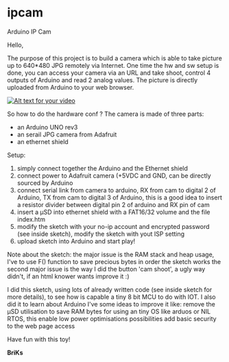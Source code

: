 ipcam
=====

Arduino IP Cam

Hello,

The purpose of this project is to build a camera which is able to take picture up to 640*480 JPG remotely via Internet.
One time the hw and sw setup is done, you can access your camera via an URL and take shoot, control 4 outputs of Arduino and read 2 analog values.
The picture is directly uploaded from Arduino to your web browser.

[![Alt text for your video](http://img.youtube.com/vi/bfjF8BlNbe8/0.jpg)](https://www.youtube.com/watch?v=bfjF8BlNbe8)

So how to do the hardware conf ?
The camera is made of three parts:
* an Arduino UNO rev3
* an serail JPG camera from Adafruit
* an ethernet shield

Setup:

1.  simply connect together the Arduino and the Ethernet shield
2.  connect power to Adafruit camera (+5VDC and GND, can be directly sourced by Arduino
3.  connect serial link from camera to arduino, RX from cam to digital 2 of Arduino, TX from cam to digital 3 of Arduino, this is a good idea to insert a resistor divider between digital pin 2 of arduino and RX pin of cam
4.  insert a µSD into ethernet shield with a FAT16/32 volume and the file index.htm
5.  modify the sketch with your no-ip account and encrypted password (see inside sketch), modify the sketch with yout ISP setting
6.  upload sketch into Arduino and start play!

Note about the sketch:
the major issue is the RAM stack and heap usage, I've to use F() function to save precious bytes in order the sketch works
the second major issue is the way I did the button 'cam shoot', a ugly way didn't, if an html knower wants improve it :)

I did this sketch, using lots of already written code (see inside sketch for more details), to see how is capable a tiny 8 bit MCU to do with IOT.
I also did it to learn about Arduino
I've some ideas to improve it like:
remove the µSD utilisation to save RAM bytes for using an tiny OS like arduos or NIL RTOS, this enable low power optimisations possibilities
add basic security to the web page access

Have fun with this toy!

__BriKs__

